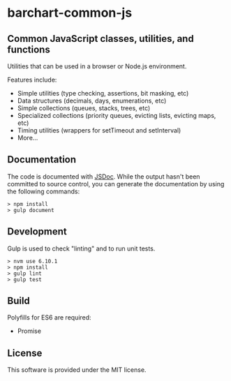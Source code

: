 # barchart-common-js
## Common JavaScript classes, utilities, and functions

Utilities that can be used in a browser or Node.js environment.

Features include:

* Simple utilities (type checking, assertions, bit masking, etc)
* Data structures (decimals, days, enumerations, etc)
* Simple collections (queues, stacks, trees, etc)
* Specialized collections (priority queues, evicting lists, evicting maps, etc)
* Timing utilities (wrappers for setTimeout and setInterval)
* More...

## Documentation

The code is documented with [JSDoc](http://usejsdoc.org/). While the output hasn't been committed to source control, you can generate the documentation by using the following commands:

    > npm install
    > gulp document

## Development

Gulp is used to check "linting" and to run unit tests.

    > nvm use 6.10.1
    > npm install
    > gulp lint
    > gulp test

## Build

Polyfills for ES6 are required:

* Promise

## License

This software is provided under the MIT license.